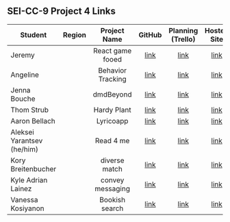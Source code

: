 ## SEI-CC-9 Project 4 Links 

| Student | Region | Project Name | GitHub | Planning (Trello) | Hosted Site |
|---|:---:|:---:|:---:|:---:|:---:|
| Jeremy |  | React game fooed | [link]() | [link]() | [link](https://react-game-feed.herokuapp.com/) |
| Angeline |  | Behavior Tracking | [link]() | [link]() | [link](https://scripterapp.herokuapp.com/) |
| Jenna Bouche  |  | dmdBeyond | [link]() | [link]() | [link](https://dmdbeyond.herokuapp.com/) |
| Thom Strub |  | Hardy Plant | [link]() | [link]() | [link](https://hardy-plant-society.herokuapp.com/) |
| Aaron Bellach |  | Lyricoapp | [link]() | [link]() | [link](https://lyricoapp.herokuapp.com/) |
| Aleksei Yarantsev (he/him) |  | Read 4 me | [link]() | [link]() | [link](https://read4me.herokuapp.com/) |
| Kory Breitenbucher |  | diverse match | [link]() | [link]() | [link](https://diverse-match.herokuapp.com/) |
| Kyle Adrian Lainez  |  | convey messaging | [link]() | [link]() | [link](https://convey-messaging.herokuapp.com/) |
| Vanessa Kosiyanon  |  | Bookish search | [link]() | [link]() | [link](https://bookish-search-app.herokuapp.com/) |
